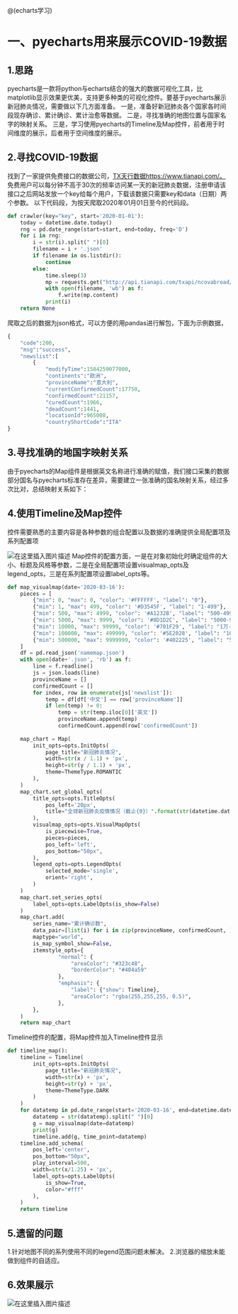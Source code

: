 @(echarts学习)
# 一、pyecharts用来展示COVID-19数据
## 1.思路
pyecharts是一款将python与echarts结合的强大的数据可视化工具，比matplotlib显示效果更优美，支持更多种类的可视化控件。要基于pyecharts展示新冠肺炎情况，需要做以下几方面准备。
一是，准备好新冠肺炎各个国家各时间段现存确诊、累计确诊、累计治愈等数据。
二是，寻找准确的地图位置与国家名字的映射关系。
三是，学习使用pyecharts的Timeline及Map控件，前者用于时间维度的展示，后者用于空间维度的展示。

## 2.寻找COVID-19数据
找到了一家提供免费接口的数据公司，[TX天行数据](https://www.tianapi.com/)https://www.tianapi.com/。
免费用户可以每分钟不高于30次的频率访问某一天的新冠肺炎数据，注册申请该接口之后网站发放一个key给每个用户，下载该数据只需要key和data（日期）两个参数。
       以下代码段，为按天爬取2020年01月01日至今的代码段。

```python
def crawler(key="key", start='2020-01-01'):
    today = datetime.date.today()
    rng = pd.date_range(start=start, end=today, freq='D')
    for i in rng:
        i = str(i).split(" ")[0]
        filename = i + '.json'
        if filename in os.listdir():
            continue
        else:
            time.sleep(3)
            mp = requests.get("http://api.tianapi.com/txapi/ncovabroad/index?Array&key={0}&date={1}".format(key,i))
            with open(filename, 'wb') as f:
                f.write(mp.content)
            print(i)
    return None
```
爬取之后的数据为json格式，可以方便的用pandas进行解包，下面为示例数据，

```python
{
	"code":200,
	"msg":"success",
	"newslist":[
		{
			"modifyTime":1584259077000,
			"continents":"欧洲",
			"provinceName":"意大利",
			"currentConfirmedCount":17750,
			"confirmedCount":21157,
			"curedCount":1966,
			"deadCount":1441,
			"locationId":965008,
			"countryShortCode":"ITA"
}
```
## 3.寻找准确的地国字映射关系
由于pyecharts的Map组件是根据英文名称进行准确的赋值，我们接口采集的数据部分国名与pyecharts标准存在差异，需要建立一张准确的国名映射关系，经过多次比对，总结映射关系如下：

## 4.使用Timeline及Map控件
控件需要熟悉的主要内容是各种参数的组合配置以及数据的准确提供全局配置项及系列配置项

![在这里插入图片描述](https://img-blog.csdnimg.cn/20200503215127705.png?x-oss-process=image/watermark,type_ZmFuZ3poZW5naGVpdGk,shadow_10,text_aHR0cHM6Ly9ibG9nLmNzZG4ubmV0L3dlaXhpbl80MjYyOTIzMw==,size_16,color_FFFFFF,t_70)
Map控件的配置方面，一是在对象初始化时确定组件的大小、标题及风格等参数，二是在全局配置项设置visualmap_opts及legend_opts，三是在系列配置项设置label_opts等。
```python
def map_visualmap(date='2020-03-16'):
    pieces = [
        {"min": 0, "max": 0, "color": '#FFFFFF', "label": "0"},
        {"min": 1, "max": 499, "color": '#D3545F', "label": "1-499"},
        {"min": 500, "max": 4999, "color": '#A1232B', "label": "500-4999"},
        {"min": 5000, "max": 9999, "color": '#8D1D2C', "label": "5000-9999"},
        {"min": 10000, "max": 99999, "color": '#701F29', "label": "1万-10万"},
        {"min": 100000, "max": 499999, "color": '#5E2028', "label": "10万-50万"},
        {"min": 500000, "max": 9999999, "color": '#402225', "label": "50万以上"}
    ]
    df = pd.read_json('namemap.json')
    with open(date+'.json', 'rb') as f:
        line = f.readline()
        js = json.loads(line)
        provinceName = []
        confirmedCount = []
        for index, row in enumerate(js['newslist']):
            temp = df[df['中文'] == row['provinceName']]
            if len(temp) != 0:
                temp = str(temp.iloc[0]['英文'])
                provinceName.append(temp)
                confirmedCount.append(row['confirmedCount'])
    
    map_chart = Map(
        init_opts=opts.InitOpts(
            page_title="新冠肺炎情况",
            width=str(x / 1.1) + 'px',
            height=str(y / 1.1) + 'px',
            theme=ThemeType.ROMANTIC
        ),
    )
    map_chart.set_global_opts(
        title_opts=opts.TitleOpts(
            pos_left='20px',
            title="全球新冠肺炎疫情情况（截止{0}）".format(str(datetime.date.today()))
        ),
        visualmap_opts=opts.VisualMapOpts(
            is_piecewise=True,
            pieces=pieces,
            pos_left='left',
            pos_bottom="50px",
        ),
        legend_opts=opts.LegendOpts(
            selected_mode='single',
            orient='right',
        )
    )
    map_chart.set_series_opts(
        label_opts=opts.LabelOpts(is_show=False)
    )
    map_chart.add(
        series_name="累计确诊数",
        data_pair=[list(i) for i in zip(provinceName, confirmedCount, )],
        maptype="world",
        is_map_symbol_show=False,
        itemstyle_opts={
                "normal": {
                    "areaColor": "#323c48",
                    "borderColor": "#404a59"
                },
                "emphasis": {
                    "label": {"show": Timeline},
                    "areaColor": "rgba(255,255,255, 0.5)",
                },
        },
    )
    return map_chart
```

Timeline控件的配置，将Map控件加入Timeline控件显示

```python
def timeline_map():
    timeline = Timeline(
        init_opts=opts.InitOpts(
            page_title="新冠肺炎情况",
            width=str(x) + 'px',
            height=str(y) + 'px',
            theme=ThemeType.DARK
        )
    )
    for datatemp in pd.date_range(start='2020-03-16', end=datetime.date.today(), freq='D'):
        datatemp = str(datatemp).split(" ")[0]
        g = map_visualmap(date=datatemp)
        print(g)
        timeline.add(g, time_point=datatemp)
    timeline.add_schema(
        pos_left='center',
        pos_bottom="50px",
        play_interval=500,
        width=str(x/1.25) + 'px',
        label_opts=opts.LabelOpts(
            is_show=True,
            color="#fff"
        ),
    )
    return timeline
```
## 5.遗留的问题
1.针对地图不同的系列使用不同的legend范围问题未解决。
2.浏览器的缩放未能做到组件的自适应。
## 6.效果展示
![在这里插入图片描述](https://img-blog.csdnimg.cn/20200503215843196.png?x-oss-process=image/watermark,type_ZmFuZ3poZW5naGVpdGk,shadow_10,text_aHR0cHM6Ly9ibG9nLmNzZG4ubmV0L3dlaXhpbl80MjYyOTIzMw==,size_16,color_FFFFFF,t_70)


